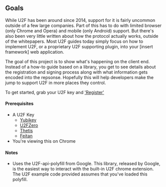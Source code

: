 ## Goals

While U2F has been around since 2014, support for it is fairly uncommon outside of a few large companies. Part of this has to do with limited browser (only Chrome and Opera) and mobile (only Android) support.
But there's also been very little written about how the protocol actually works, outside of the whitepapers.
Most U2F guides today simply focus on how to implement U2F, or a proprietary U2F supporting plugin, into your [insert framework] web application.

The goal of this project is to show what's happening on the client end. Instead of a how-to guide based on a library, you get to see details about the registration and signing process along with what information gets encoded into the repsonse. Hopefully this will help developers make the jump to support U2F in more places they control.

To get started, grab your U2F key and ['Register'](#reg)

#### Prerequisites

- A U2F Key
  - [Yubikey](https://www.amazon.com/gp/product/B00NLKA0D8)
  - [U2FZero](https://www.amazon.com/gp/product/B01L9DUPK6)
  - [Thetis](https://www.amazon.com/gp/product/B06XHTKFH3)
  - [Feitan](https://www.amazon.com/gp/product/B01M1R5LRD)
- You're viewing this on Chrome


#### Notes

- Uses the U2F-api-polyfill from Google. This library, released by Google, is the easiest way to interact with the built-in U2F chrome extension. The U2F example code provided assumes that you've loaded this polyfill.

